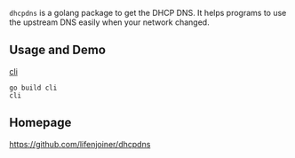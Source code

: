 `dhcpdns` is a golang package to get the DHCP DNS.
It helps programs to use the upstream DNS easily when your network changed.

## Usage and Demo

[cli](./cli)
```
go build cli
cli
```

## Homepage

https://github.com/lifenjoiner/dhcpdns
